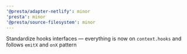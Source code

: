```yaml
---
'@presta/adapter-netlify': minor
'presta': minor
'@presta/source-filesystem': minor
---
```


Standardize hooks interfaces — everything is now on `context.hooks` and follows `emitX` and `onX` pattern
